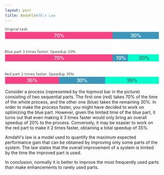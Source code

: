 ```yaml
---
layout: post
title: Amdahl&#39;s Law
---
```


![Example of the law of Amdahl](/img/amdahls-law.png)

Consider a process (represented by the topmost bar in the picture) consisting of two sequential parts. The first one (red) takes 70% of the time of the whole process, and the other one (blue) takes the remaining 30%. In order to make the process faster, you might have decided to work on optimizing the blue part. However, given the limited time of the blue part, it turns out that even making it 3 times faster would only bring an overall speedup of 20% to the process. Conversely, it may be esasier to work on the red part to make it 2 times faster, obtaining a total speedup of 35%.

Amdahl's law is a model used to quantify the maximum expected performance gain that can be obtained by improving only some parts of the system. The law states that the overall improvement of a system is limited by the time the improved part is used.

In conclusion, normally it is better to improve the most frequently used parts than make enhancements to rarely used parts.
